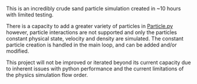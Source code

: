 This is an incredibly crude sand particle simulation created in ~10 hours with limited testing.

There is a capacity to add a greater variety of particles in [Particle.py](./Particle.py) however, particle interactions are not supported and only the particles constant physical state, velocity and density are simulated.
The constant particle creation is handled in the main loop, and can be added and/or modified.

This project will not be improved or iterated beyond its current capacity due to inherent issues with python performance and the current limitations of the physics simulation flow order.

